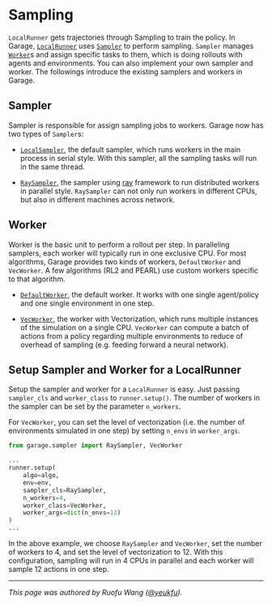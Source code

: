 # Sampling

`LocalRunner` gets trajectories through Sampling to train the policy. In
Garage, [`LocalRunner`](https://github.com/rlworkgroup/garage/blob/a767dcb95988abc14165a2a320ee39932a1c85ca/src/garage/experiment/local_runner.py)
uses [`Sampler`](https://github.com/rlworkgroup/garage/blob/a767dcb95988abc14165a2a320ee39932a1c85ca/src/garage/sampler/sampler.py)
to perform sampling. `Sampler` manages [`Worker`](https://github.com/rlworkgroup/garage/blob/a767dcb95988abc14165a2a320ee39932a1c85ca/src/garage/sampler/worker.py)s
and assign specific tasks to them, which is doing rollouts with agents and
environments. You can also implement your own sampler and worker. The
followings introduce the existing samplers and workers in Garage.

## Sampler

Sampler is responsible for assign sampling jobs to workers. Garage now has
two types of `Sampler`s:

- [`LocalSampler`](https://github.com/rlworkgroup/garage/blob/a767dcb95988abc14165a2a320ee39932a1c85ca/src/garage/sampler/local_sampler.py),
the default sampler, which runs workers in the main process in serial style.
With this sampler, all the sampling tasks will run in the same thread.

- [`RaySampler`](https://github.com/rlworkgroup/garage/blob/master/src/garage/sampler/ray_sampler.py),
the sampler using [ray](https://github.com/ray-project/ray) framework to run
distributed workers in parallel style. `RaySampler` can not only run workers in
different CPUs, but also in different machines across network.

## Worker

Worker is the basic unit to perform a rollout per step. In paralleling
samplers, each worker will typically run in one exclusive CPU. For most
algorithms, Garage provides two kinds of workers, `DefaultWorker` and
`VecWorker`. A few algorithms (RL2 and PEARL) use custom workers specific to
that algorithm.

- [`DefaultWorker`](https://github.com/rlworkgroup/garage/blob/master/src/garage/sampler/default_worker.py),
the default worker. It works with one single agent/policy and one single
environment in one step.

- [`VecWorker`](https://github.com/rlworkgroup/garage/blob/master/src/garage/sampler/vec_worker.py),
the worker with Vectorization, which runs multiple instances of the simulation
on a single CPU. `VecWorker` can compute a batch of actions from a policy
regarding multiple environments to reduce of overhead of sampling (e.g. feeding
forward a neural network).

## Setup Sampler and Worker for a LocalRunner

Setup the sampler and worker for a `LocalRunner` is easy. Just passing
`sampler_cls` and `worker_class` to `runner.setup()`. The number of workers in
the sampler can be set by the parameter `n_workers`.

For `VecWorker`, you can set the level of vectorization (i.e. the number of
environments simulated in one step) by setting `n_envs` in `worker_args`.

```py
from garage.sampler import RaySampler, VecWorker

...
runner.setup(
    algo=algo,
    env=env,
    sampler_cls=RaySampler,
    n_workers=4,
    worker_class=VecWorker,
    worker_args=dict(n_envs=12)
)
...
```

In the above example, we choose `RaySampler` and `VecWorker`, set the number
of workers to 4, and set the level of vectorization to 12. With this
configuration, sampling will run in 4 CPUs in parallel and each worker will
sample 12 actions in one step.

----

*This page was authored by Ruofu Wang ([@yeukfu](https://github.com/yeukfu)).*
